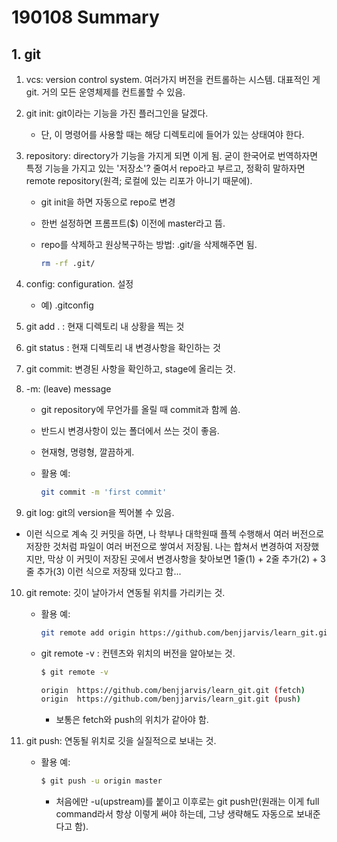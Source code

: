 # 190108 Summary

## 1. git

1. vcs: version control system. 여러가지 버전을 컨트롤하는 시스템. 대표적인 게 git. 거의 모든 운영체제를 컨트롤할 수 있음.

2. git init: git이라는 기능을 가진 플러그인을 달겠다. 

   - 단, 이 명령어를 사용할 때는 해당 디렉토리에 들어가 있는 상태여야 한다.

3. repository: directory가 기능을 가지게 되면 이게 됨. 굳이 한국어로 번역하자면 특정 기능을 가지고 있는 '저장소'? 줄여서 repo라고 부르고, 정확히 말하자면 remote repository(원격; 로컬에 있는 리포가 아니기 때문에).

   - git init을 하면 자동으로 repo로 변경

   - 한번 설정하면 프롬프트($) 이전에 master라고 뜸.

   - repo를 삭제하고 원상복구하는 방법: .git/을 삭제해주면 됨.

     ```bash
     rm -rf .git/
     ```

4. config: configuration. 설정

   - 예) .gitconfig

5. git add . : 현재 디렉토리 내 상황을 찍는 것

6. git status : 현재 디렉토리 내 변경사항을 확인하는 것

7. git commit: 변경된 사항을 확인하고,  stage에 올리는 것. 

8. -m: (leave) message

   - git repository에 무언가를 올릴 때 commit과 함께 씀.

   - 반드시 변경사항이 있는 폴더에서 쓰는 것이 좋음.

   - 현재형, 명령형, 깔끔하게.

   - 활용 예:

     ```bash
     git commit -m 'first commit'
     ```

9. git log: git의 version을 찍어볼 수 있음.

* 이런 식으로 계속 깃 커밋을 하면, 나 학부나 대학원때 플젝 수행해서 여러 버전으로 저장한 것처럼 파일이 여러 버전으로 쌓여서 저장됨. 나는 합쳐서 변경하여 저장했지만, 막상 이 커밋이 저장된 곳에서 변경사항을 찾아보면 1줄(1) + 2줄 추가(2) + 3줄 추가(3) 이런 식으로 저장돼 있다고 함... 

10. git remote: 깃이 날아가서 연동될 위치를 가리키는 것.

    - 활용 예:

      ```bash
      git remote add origin https://github.com/benjjarvis/learn_git.git
      ```

    - git remote -v : 컨텐츠와 위치의 버전을 알아보는 것. 

      ```bash
      $ git remote -v
      
      origin  https://github.com/benjjarvis/learn_git.git (fetch)
      origin  https://github.com/benjjarvis/learn_git.git (push)
      ```

      * 보통은 fetch와 push의 위치가 같아야 함.

11. git push: 연동될 위치로 깃을 실질적으로 보내는 것.

    - 활용 예:

      ```bash
      $ git push -u origin master
      ```

      * 처음에만 -u(upstream)를 붙이고 이후로는 git push만(원래는 이게 full command라서 항상 이렇게 써야 하는데, 그냥 생략해도 자동으로 보내준다고 함).

